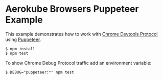 # Aerokube Browsers Puppeteer Example

This example demonstrates how to work with [Chrome Devtools Protocol](https://chromedevtools.github.io/devtools-protocol/) using [Puppeteer](https://github.com/GoogleChrome/puppeteer).

```
$ npm install
$ npm test
```

To show Chrome Debug Protocol traffic add an environment variable:

```
$ DEBUG="puppeteer:*" npm test
```
